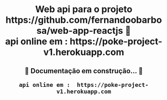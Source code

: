 <h1 align="center"> 
	  Web api para o projeto https://github.com/fernandoobarbosa/web-app-reactjs 🚀 <br/>
	api online em :  https://poke-project-v1.herokuapp.com
</h1>

<h2 align="center"> 
	 🚧  Documentação em construção...  🚧
  
	api online em :  https://poke-project-v1.herokuapp.com
</h1>
